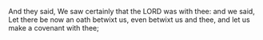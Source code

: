 And they said, We saw certainly that the LORD was with thee: and we said, Let there be now an oath betwixt us, even betwixt us and thee, and let us make a covenant with thee;
